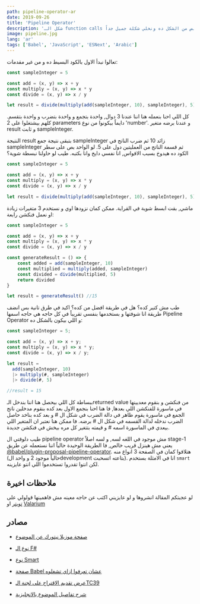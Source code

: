 ```yaml
---
path: pipeline-operator-ar
date: 2019-09-26
title: 'Pipeline Operator'
description: 'شكل الـ function calls لما بيكونوا جوا بعض وحش, النهاردة هنخلص من الشكل ده ونخلي شكلة جميل جداً'
image: pipeline.jpg
lang: 'ar'
tags: ['Babel', 'JavaScript', 'ESNext', 'Arabic']
---
```


تعالوا نبدأ الاول بالكود البسيط ده و من غير مقدمات:

<div dir="ltr">

```js
const sampleInteger = 5

const add = (x, y) => x + y
const multiply = (x, y) => x * y
const divide = (x, y) => x / y

let result = divide(multiply(add(sampleInteger, 10), sampleInteger), 5) //15
```

</div>

كل اللي احنا بنعمله هنا اننا عندنا 3 دوال, واحدة بتجمع و واحدة بتضرب و واحدة بتقسم. كلهم بيشتغلوا على 2 parameters دايماً بيكونوا من نوع 'number'. و عندنا برضه متغير result و ثابت sampleInteger.

النتيجة result بتبقى نتيجة جمع sampleInteger زائد 10 ثم ضرب الناتج في sampleInteger ثم قسمة الناتج من العمليتين دول على 5. لو الواحد بص على سطر الكود ده هيدوخ بسبب الاقواس, انا نفسي دايخ وانا بكتبه. طيب لو حاولنا نبسطة شوية؟

<div dir="ltr">

```js
const sampleInteger = 5

const add = (x, y) => x + y
const multiply = (x, y) => x * y
const divide = (x, y) => x / y

let result = divide(multiply(add(sampleInteger, 10), sampleInteger), 5) //15
```

</div>

ماشي, بقت ابسط شوية في القراية. ممكن كمان نزودها اوي و نستخدم 3 متغيرات زيادة او نعمل فنكشن رابعة:

<div dir="ltr">

```js
const sampleInteger = 5

const add = (x, y) => x + y
const multiply = (x, y) => x * y
const divide = (x, y) => x / y

const generateResult = () => {
	const added = add(sampleInteger, 10)
	const multiplied = multiply(added, sampleInteger)
	const divided = divide(multiplied, 5)
	return divided
}

let result = generateResult() //15
```

</div>

طب مش كتير كده؟ هل في طريقة افضل من كده؟ اكيد في طرق تانية بس انضف طريقة انا شوفتها و بستخدمها بنفسي تقريباً في كل حاجه هي حاجه اسمها Pipeline Operator و اللي بيكون بالشكل ده:

<div dir="ltr">

```js
const sampleInteger = 5;

const add = (x, y) => x + y;
const multiply = (x, y) => x * y;
const divide = (x, y) => x / y;

let result =
  add(sampleInteger, 10)
  |> multiply(#, sampleInteger)
  |> divide(#, 5)

//result = 15
```

</div>

ببساطة كل اللي بيحصل هنا اننا بندخل الـreturned value من فنكشن و بنقوم معديينها في ماسورة للفنكشن اللي بعدها, فا هنا احنا بنجمع الاول بعد كده بنقوم مدخلين ناتج الجمع في ماسورة يقوم ظاهر في دالة الضرب في شكل ال # و بعد كده بناخد حاصل الضرب ندخله لدالة القسمه في شكل ال # برضه. فا ممكن هنا نعتبر ان المتغير اللي بيعدي في الماسورة اسمه # و قيمته بتتغير كل مره بيخش في فنكشن جديدة.

طيب دلوقتي ال pipeline operator مش موجود في اللغه لسه, و لسه اصلاً stage-1 يعني مش هينزل قريب خالص, فا الطريقة الوحيدة حالياً اننا نستعمله عن طريق [@babel/plugin-proposal-pipeline-operator](https://babeljs.io/docs/en/babel-plugin-proposal-pipeline-operator). هتلاقوا كمان في الصفحة 3 انواع منه (حالياً موجود 2 و واحد الdevelopment بتاعته اتسحبت). انا في الامثلة بستخدم `smart` لكن انتوا تقدروا تستخدموا اللي انتو عايزينه.

## ملاحظات اخيرة

لو عجبتكم المقالة انشروها و لو عايزيني اكتب عن حاجه معينه مش فاهمينها قولولي على [تويتر](https://twitter.com/Nabil_Tharwat16) او [Valarium](https://discord.gg/xrGAnTg)

## مصادر

- [صفحة موزيلا نيتورك عن الموضوع](https://developer.mozilla.org/en-US/docs/Web/JavaScript/Reference/Operators/Pipeline_operator)

- [نوع الـ F#](https://github.com/valtech-nyc/proposal-fsharp-pipelines/blob/master/README.md)

- [نوع Smart](https://github.com/js-choi/proposal-smart-pipelines/blob/master/readme.md)

- [صفحة Babel عشان تعرفوا ازاي تشغلوه](https://babeljs.io/docs/en/babel-plugin-proposal-pipeline-operator)

- [عرض تقديم الاقتراح على لجنة الـTC39](https://docs.google.com/presentation/d/1eFFRK1wLIazIuK0F6fY974OIDvvWXS890XAMB59PUBA/edit#slide=id.g34fe3d0ed9_0_12)

- [شرح تفاصيل الموضوع بالانجليزية](https://itnext.io/how-to-try-the-javascript-pipeline-operator-today-e3f75eb12cf1)
